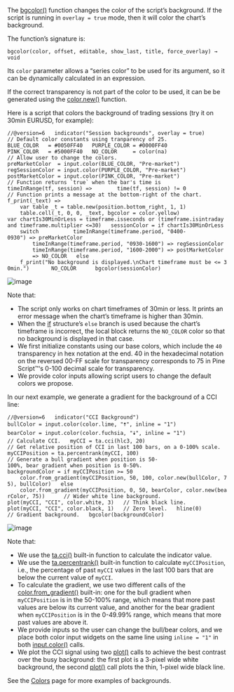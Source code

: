 The [bgcolor()](https://www.tradingview.com/pine-script-reference/v6/#fun_bgcolor) function changes the color of the script’s background. If the script is running in `overlay = true` mode, then it will color the chart’s background.

The function’s signature is:

```
bgcolor(color, offset, editable, show_last, title, force_overlay) → void
```

Its `color` parameter allows a “series color” to be used for its argument, so it can be dynamically calculated in an expression.

If the correct transparency is not part of the color to be used, it can be be generated using the [color.new()](https://www.tradingview.com/pine-script-reference/v6/#fun_color%7Bdot%7Dnew) function.

Here is a script that colors the background of trading sessions (try it on 30min EURUSD, for example):

``//@version=6   indicator("Session backgrounds", overlay = true)      // Default color constants using tranparency of 25.   BLUE_COLOR   = #0050FF40   PURPLE_COLOR = #0000FF40   PINK_COLOR   = #5000FF40   NO_COLOR     = color(na)      // Allow user to change the colors.   preMarketColor  = input.color(BLUE_COLOR, "Pre-market")   regSessionColor = input.color(PURPLE_COLOR, "Pre-market")   postMarketColor = input.color(PINK_COLOR, "Pre-market")      // Function returns `true` when the bar's time is    timeInRange(tf, session) =>        time(tf, session) != 0      // Function prints a message at the bottom-right of the chart.   f_print(_text) =>        var table _t = table.new(position.bottom_right, 1, 1)       table.cell(_t, 0, 0, _text, bgcolor = color.yellow)      var chartIs30MinOrLess = timeframe.isseconds or (timeframe.isintraday and timeframe.multiplier <=30)   sessionColor = if chartIs30MinOrLess       switch           timeInRange(timeframe.period, "0400-0930") => preMarketColor           timeInRange(timeframe.period, "0930-1600") => regSessionColor           timeInRange(timeframe.period, "1600-2000") => postMarketColor           => NO_COLOR   else       f_print("No background is displayed.\nChart timeframe must be <= 30min.")       NO_COLOR      bgcolor(sessionColor)   ``

![image](https://www.tradingview.com/pine-script-docs/_astro/Backgrounds-Sessions.CXTYPY8S_22dX0.webp)

Note that:

-   The script only works on chart timeframes of 30min or less. It prints an error message when the chart’s timeframe is higher than 30min.
-   When the [if](https://www.tradingview.com/pine-script-reference/v6/#kw_if) structure’s `else` branch is used because the chart’s timeframe is incorrect, the local block returns the `NO_COLOR` color so that no background is displayed in that case.
-   We first initialize constants using our base colors, which include the `40` transparency in hex notation at the end. 40 in the hexadecimal notation on the reversed 00-FF scale for transparency corresponds to 75 in Pine Script™‘s 0-100 decimal scale for transparency.
-   We provide color inputs allowing script users to change the default colors we propose.

In our next example, we generate a gradient for the background of a CCI line:

`//@version=6   indicator("CCI Background")      bullColor = input.color(color.lime, "🠅", inline = "1")   bearColor = input.color(color.fuchsia, "🠇", inline = "1")      // Calculate CCI.   myCCI = ta.cci(hlc3, 20)   // Get relative position of CCI in last 100 bars, on a 0-100% scale.   myCCIPosition = ta.percentrank(myCCI, 100)   // Generate a bull gradient when position is 50-100%, bear gradient when position is 0-50%.   backgroundColor = if myCCIPosition >= 50       color.from_gradient(myCCIPosition, 50, 100, color.new(bullColor, 75), bullColor)   else       color.from_gradient(myCCIPosition, 0, 50, bearColor, color.new(bearColor, 75))      // Wider white line background.   plot(myCCI, "CCI", color.white, 3)   // Think black line.   plot(myCCI, "CCI", color.black, 1)   // Zero level.   hline(0)   // Gradient background.   bgcolor(backgroundColor)   `

![image](https://www.tradingview.com/pine-script-docs/_astro/Backgrounds-CCI.D0GF9YXt_ZtOoQo.webp)

Note that:

-   We use the [ta.cci()](https://www.tradingview.com/pine-script-reference/v6/#fun_ta%7Bdot%7Dcci) built-in function to calculate the indicator value.
-   We use the [ta.percentrank()](https://www.tradingview.com/pine-script-reference/v6/#ta.percentrank) built-in function to calculate `myCCIPosition`, i.e., the percentage of past `myCCI` values in the last 100 bars that are below the current value of `myCCI`.
-   To calculate the gradient, we use two different calls of the [color.from\_gradient()](https://www.tradingview.com/pine-script-reference/v6/#fun_color%7Bdot%7Dfrom_gradient) built-in: one for the bull gradient when `myCCIPosition` is in the 50-100% range, which means that more past values are below its current value, and another for the bear gradient when `myCCIPosition` is in the 0-49.99% range, which means that more past values are above it.
-   We provide inputs so the user can change the bull/bear colors, and we place both color input widgets on the same line using `inline = "1"` in both [input.color()](https://www.tradingview.com/pine-script-reference/v6/#fun_input%7Bdot%7Dcolor) calls.
-   We plot the CCI signal using two [plot()](https://www.tradingview.com/pine-script-reference/v6/#fun_plot) calls to achieve the best contrast over the busy background: the first plot is a 3-pixel wide white background, the second [plot()](https://www.tradingview.com/pine-script-reference/v6/#fun_plot) call plots the thin, 1-pixel wide black line.

See the [Colors](https://www.tradingview.com/pine-script-docs/concepts/colors/) page for more examples of backgrounds.